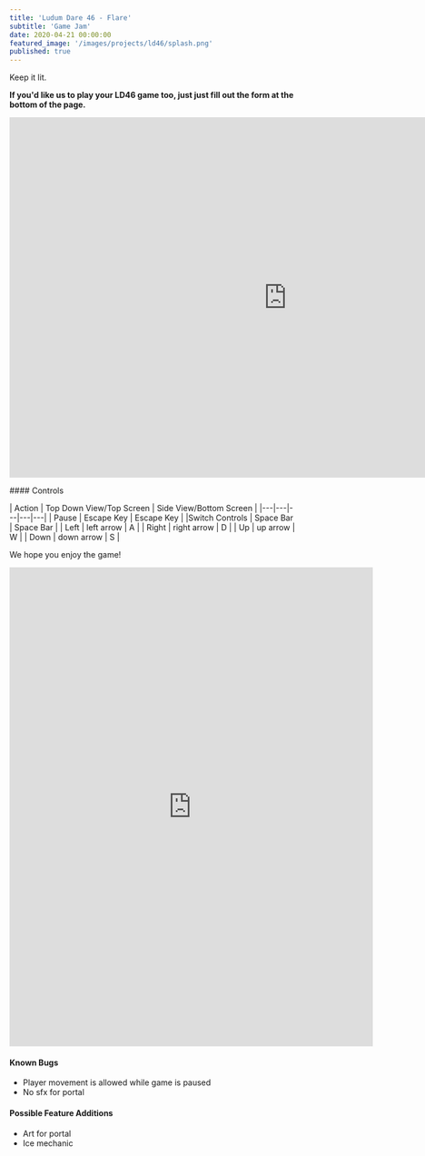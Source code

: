 ```yaml
---
title: 'Ludum Dare 46 - Flare'
subtitle: 'Game Jam'
date: 2020-04-21 00:00:00
featured_image: '/images/projects/ld46/splash.png'
published: true
---
```

Keep it lit.

<p><b>If you'd like us to play your LD46 game too, just just fill out the form at the bottom of the page.</b></p>

<p><iframe frameborder="0" src="https://itch.io/embed-upload/2183185?color=605050" allowfullscreen="" width="975" height="635"><a href="https://redowlgames.itch.io/ld46">Play LD46 - Flare on itch.io</a></iframe></p>
#### Controls

| Action | Top Down View/Top Screen | Side View/Bottom Screen | 
|---|---|---|---|---|
|   Pause   |   Escape Key  |   Escape Key  | 
|Switch Controls  |  Space Bar   | Space Bar   |
|  Left   | left arrow  | A  |
| Right   | right arrow  | D  |
|  Up   | up arrow  | W  |
| Down   | down arrow  | S |

We hope you enjoy the game!  

<p><iframe src="https://docs.google.com/forms/d/e/1FAIpQLSeSH01SVn3dqOnl13kMGdQRpz2Ddd3MVSfGYx34tsKQ60xIww/viewform?embedded=true" width="640" height="844" frameborder="0" marginheight="0" marginwidth="0">Loading…</iframe></p>

#### Known Bugs

* Player movement is allowed while game is paused
* No sfx for portal

#### Possible Feature Additions

* Art for portal
* Ice mechanic
